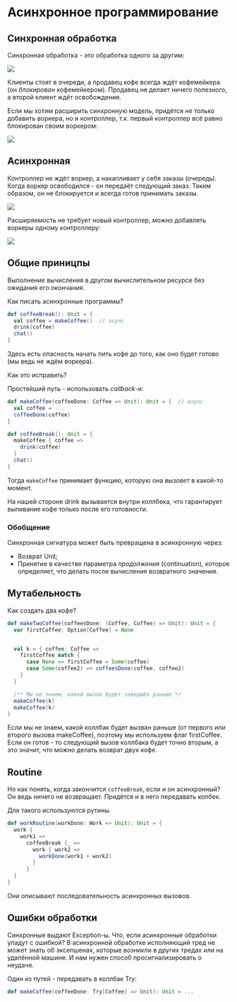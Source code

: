 # Асинхронное программирование

## Синхронная обработка

Синхронная обработка - это обработка одного за другим:

![](img/coffee-sync.png)

Клиенты стоят в очереди, а продавец кофе всегда ждёт кофемейкера (он *блокирован* кофемейкером). Продавец не делает ничего полезного, а второй клиент ждёт освобождения.

Если мы хотим расширить синхронную модель, придётся не только добавить воркера, но и контроллер, т.к. первый контроллер всё равно блокирован своим воркером:

![](img/coffee-sync2.png)


## Асинхронная

Контроллер не ждёт воркер, а накапливает у себя заказы (очередь). Когда воркер освободился - он передаёт следующий заказ. Таким образом, он не блокируется и всегда готов принимать заказы.

![](img/coffee-async.png)

Расширяемость не требует новый контроллер, можно добавлять воркеры одному контроллеру:

![](img/coffee-async2.png)


## Общие приницпы

Выполнение вычисления в *другом* вычислительном ресурсе без ожидания его окончания.

Как писать асинхронные программы?

```scala
def coffeeBreak(): Unit = {
  val coffee = makeCoffee()  // async
  drink(coffee)
  chat()
}
```

Здесь есть опасность начать пить кофе до того, как оно будет готово (мы ведь не ждём воркера).

Как это исправить?

Простейший путь - использовать *callback*-и:

```scala
def makeCoffee(coffeeDone: Coffee => Unit): Unit = {  // async
  val coffee = ...
  coffeeDone(coffee)
}

def coffeeBreak(): Unit = {
  makeCoffee { coffee => 
    drink(coffee)
  }
  chat()
}
```

Тогда `makeCoffee` принимает функцию, которую она *вызовет* в какой-то момент. 

На нашей стороне drink вызывается внутри коллбека, что гарантирует выпивание кофе только после его готовности.

### Обобщение

Синхронная сигнатура может быть превращена в асинхронную через:

- Возврат Unit;
- Принятие в качестве параметра *продолжения* (continuation), которое определяет, что делать после вычисления возвратного значения.

## Мутабельность

Как создать два кофе?

```scala
def makeTwoCoffee(coffeesDone: (Coffee, Coffee) => Unit): Unit = {
  var firstCoffee: Option[Coffee] = None


  val k = { coffee: Coffee => 
    firstCoffee match {
      case None => firstCoffee = Some(coffee)
      case Some(coffee2) => coffeesDone(coffee, coffee2)
    }
  }

  /** Мы не знаем, какой вызов будет завершён раньше */
  makeCoffee(k)
  makeCoffee(k)
}
```

Если мы не знаем, какой коллбак будет вызван раньше (от первого или второго вызова makeCoffee), поэтому мы используем флаг firstCoffee. Если он готов - то следующий вызов коллбака будет точно вторым, а это значит, что можно делать возврат двух кофе.


## Routine

Но как понять, когда закончится `coffeeBreak`, если и он асинхронный? Он ведь ничего не возвращает. Придётся и в него передавать колбек. 

Для такого используются рутины. 

```scala
def workRoutine(workDone: Work => Unit): Unit = {
  work {
    work1 =>
      coffeeBreak {_ => 
        work { work2 =>
          workDone(work1 + work2)
        }
      }
  }
}
```

Они описывают последовательность асинхронных вызовов. 

## Ошибки обработки

Синхронные выдают Exception-ы. Что, если асинхронные обработки упадут с ошибкой? В асинхронной обработке исполняющий тред не может знать об эксепшенах, которые возникли в других тредах или на удалённой машине. И нам нужен способ просигнализировать о неудаче.

Один из путей - передавать в коллбак Try:

```scala
def makeCoffee(coffeeDone: Try[Coffee] => Unit): Unit = ...
```